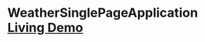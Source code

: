 # WeatherSinglePageApplication <a href="http://79.170.40.224/weatherspa.com/#/"> Living Demo </a>    
